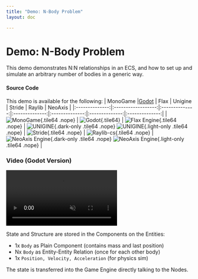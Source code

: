```yaml
---
title: "Demo: N-Body Problem"
layout: doc

---
```


# Demo: N-Body Problem
 
This demo demonstrates N:N relationships in an ECS, and how to set up and simulate an arbitrary number of bodies in a generic way.

#### Source Code
This demo is available for the following: 
| MonoGame |[Godot](https://github.com/thygrrr/fennecs/tree/main/examples/godot) | Flax | Unigine | Stride | Raylib | NeoAxis |
|:--------------:|:------------------:|:--------------:|:--------------:|:--------------:|:--------------:|:--------------:|
|![MonoGame](https://fennecs.tech/img/logo-monogame-80.png){.tile64 .nope} | ![Godot](https://fennecs.tech/img/logo-godot-80.png){.tile64} | ![Flax Engine](https://fennecs.tech/img/logo-flax-80.png){.tile64 .nope} | ![UNIGINE](https://fennecs.tech/img/logo-unigine-80-darkmode.png){.dark-only .tile64 .nope} ![UNIGINE](https://fennecs.tech/img/logo-unigine-80-lightmode.png){.light-only .tile64 .nope} | ![Stride](https://fennecs.tech/img/logo-stride-80.png){.tile64 .nope} |  ![Raylib-cs](https://fennecs.tech/img/logo-raylib-80.png){.tile64 .nope} | ![NeoAxis Engine](https://fennecs.tech/img/logo-neoaxis-80-darkmode.png){.dark-only .tile64 .nope} ![NeoAxis Engine](https://fennecs.tech/img/logo-neoaxis-80-lightmode.png){.light-only .tile64 .nope} | 

 
### Video (Godot Version)
<video controls autoplay muted loop>
<source src="https://fennecs.tech/video/fennecs-godot-nbody.mp4" type="video/mp4"/>
Your browser does not support the video tag.
</video>

State and Structure are stored in the Components on the Entities:

- 1x `Body` as Plain Component (contains mass and last position)
- Nx `Body` as Entity-Entity Relation (once for each other body)
- 1x `Position, Velocity, Acceleration` (for physics sim)

The state is transferred into the Game Engine directly talking to the Nodes.
